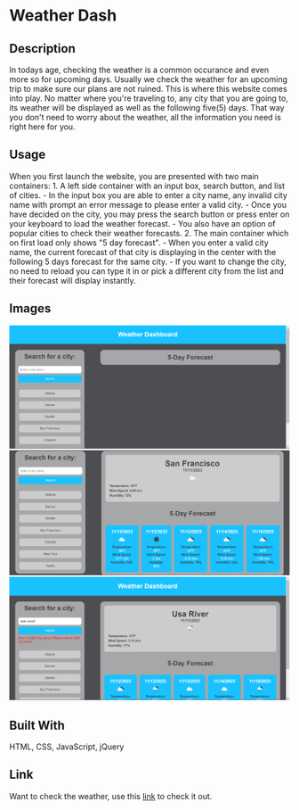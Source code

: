# Weather Dash

## Description
In todays age, checking the weather is a common occurance and even more so for upcoming days. Usually we check the weather for an upcoming trip to make sure our plans are not ruined. This is where this website comes into play. No matter where you're traveling to, any city that you are going to, its weather will be displayed as well as the following five(5) days. That way you don't need to worry about the weather, all the information you need is right here for you.

## Usage
When you first launch the website, you are presented with two main containers:
    1. A left side container with an input box, search button, and list of cities.
        - In the input box you are able to enter a city name, any invalid city name with prompt an error message to please enter a valid city.
        - Once you have decided on the city, you may press the search button or press enter on your keyboard to load the weather forecast.
        - You also have an option of popular cities to check their weather forecasts.
    2. The main container which on first load only shows "5 day forecast".
        - When you enter a valid city name, the current forecast of that city is displaying in the center with the following 5 days forecast for the same city.
        - If you want to change the city, no need to reload you can type it in or pick a different city from the list and their forecast will display instantly.

## Images
![Initial image of page when first loaded](./assets/images/SC-1.png)
![Second image of page when city is picked](./assets/images/SC-2.png)
![Showcase of error message when an invalid city is entered](./assets/images/SC-3.png)

## Built With
<p font-weight="bold">HTML, CSS, JavaScript, jQuery</p>

## Link
Want to check the weather, use this [link]() to check it out.
